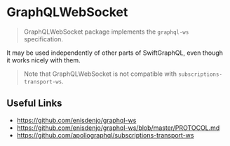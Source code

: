 # GraphQLWebSocket

> GraphQLWebSocket package implements the `graphql-ws` specification.

It may be used independently of other parts of SwiftGraphQL, even though it works nicely with them.

> Note that GraphQLWebSocket is not compatible with `subscriptions-transport-ws`.

## Useful Links

- https://github.com/enisdenjo/graphql-ws
- https://github.com/enisdenjo/graphql-ws/blob/master/PROTOCOL.md
- https://github.com/apollographql/subscriptions-transport-ws
